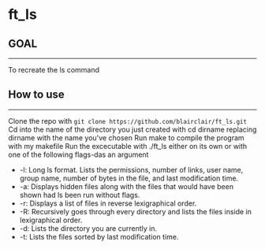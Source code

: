 # ft_ls

GOAL
-----
-----
To recreate the ls command

How to use
--------------
--------------
Clone the repo with ```git clone https://github.com/blairclair/ft_ls.git```
Cd into the name of the directory you just created with cd dirname replacing dirname with the name you've chosen
Run make to compile the program with my makefile
Run the excecutable with ./ft_ls either on its own or with one of the following flags-das an argument
- -l: Long ls format. Lists the permissions, number of links, user name, group name, number of bytes in the file, and last
modification time.
- -a: Displays hidden files along with the files that would have been shown had ls been run without flags.
- -r: Displays a list of files in reverse lexigraphical order.
- -R: Recursively goes through every directory and lists the files inside in lexigraphical order.
- -d: Lists the directory you are currently in.
- -t: Lists the files sorted by last modification time.

